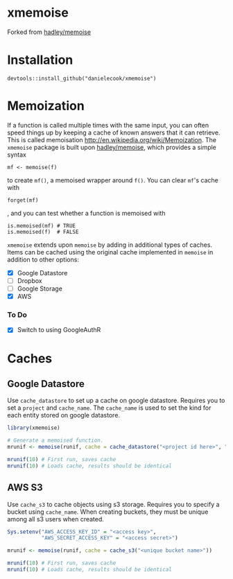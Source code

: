 # xmemoise 

Forked from [hadley/memoise](https://github.com/hadley/memoise)

# Installation

```
devtools::install_github("danielecook/xmemoise")
```

# Memoization

If a function is called multiple times with the same input, you can
often speed things up by keeping a cache of known answers that it can
retrieve. This is called memoisation <http://en.wikipedia.org/wiki/Memoization>.
The `xmemoise` package is built upon [hadley/memoise](https://github.com/hadley/memoise), which provides a simple syntax 

    mf <- memoise(f)

to create `mf()`, a memoised wrapper around `f()`. You can clear `mf`'s
cache with 

    forget(mf)

, and you can test whether a function is memoised with

    is.memoised(mf) # TRUE
    is.memoised(f)  # FALSE


`xmemoise` extends upon `memoise` by adding in additional types of caches. Items can be cached using the original cache implemented in `memoise` in addition to other options:

* [x] Google Datastore
* [ ] Dropbox
* [ ] Google Storage
* [X] AWS

### To Do

* [x] Switch to using GoogleAuthR


# Caches

## Google Datastore

Use `cache_datastore` to set up a cache on google datastore. Requires you to set a `project` and `cache_name`. The `cache_name` 
is used to set the kind for each entity stored on google datastore.

```r
library(xmemoise)

# Generate a memoised function.
mrunif <- memoise(runif, cache = cache_datastore("<project id here>", "rcache"))

mrunif(10) # First run, saves cache
mrunif(10) # Loads cache, results should be identical
```

## AWS S3

Use `cache_s3` to cache objects using s3 storage. Requires you to specify a bucket using `cache_name`. When creating buckets, they must be unique among all s3 users when created.

```r
Sys.setenv("AWS_ACCESS_KEY_ID" = "<access key>",
           "AWS_SECRET_ACCESS_KEY" = "<access secret>")

mrunif <- memoise(runif, cache = cache_s3("<unique bucket name>"))

mrunif(10) # First run, saves cache
mrunif(10) # Loads cache, results should be identical

```
